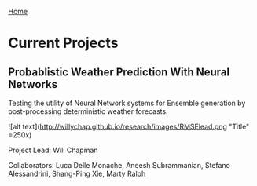 [Home](https://willychap.github.io/)

# Current Projects

## Probablistic Weather Prediction With Neural Networks

Testing the utility of Neural Network systems for Ensemble generation by post-processing deterministic weather forecasts. 

![alt text](http://willychap.github.io/research/images/RMSElead.png "Title" =250x)

Project Lead: Will Chapman

Collaborators: Luca Delle Monache, Aneesh Subrammanian, Stefano Alessandrini, Shang-Ping Xie, Marty Ralph  
